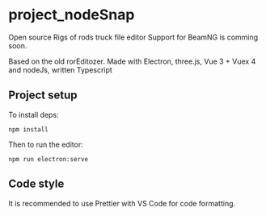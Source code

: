 # project_nodeSnap

Open source Rigs of rods truck file editor
Support for BeamNG is comming soon.

Based on the old rorEditozer.
Made with Electron, three.js, Vue 3 + Vuex 4 and nodeJs, written Typescript

## Project setup

To install deps:

```
npm install
```

Then to run the editor:

```
npm run electron:serve
```

## Code style

It is recommended to use Prettier with VS Code for code formatting.
